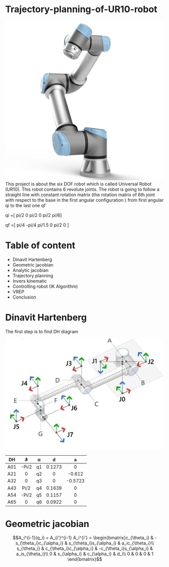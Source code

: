 # Trajectory-planning-of-UR10-robot
<img src="https://github.com/9630613/Trajectory-planning-of-UR10-robot/blob/main/Images/UR10.png" width= "500"> 
This project is about the six DOF robot which is called Universal Robot (UR10). This robot contains 6 revolute joints. The robot is going to follow a straight line with constant rotation matrix (the rotation matrix of 6th joint with respect to the base in the first angular configuration ) from first angular qi to the last one qf

qi =[ pi/2       0          pi/2       0        pi/2   pi/6] 

qf  =[ pi/4   -pi/4      pi/1.5      0       pi/2     0   ] 
# Table of content
- Dinavit Hartenberg                                                                                                                          
- Geometric jacobian                                                                                                                         
- Analytic jacobian                                                                                                                           
- Trajectory planning                                                                                                                         
- Invers kinematic                                                                                                                             
- Controlling robot (IK Algorithm)                                                                                                
- VREP                                                                                                                                            
- Conclusion
# Dinavit Hartenberg
The first step is to find DH diagram

<img src="https://github.com/9630613/Trajectory-planning-of-UR10-robot/blob/main/Images/DH.jpg" width= "500"> 


| **DH**       |**ϑ**    |**α**   | **d**      | **a**    |
| -------- |:------:|:-----:|:------:| :-----:|
| A01      |-Pi/2   | q1    |0.1273  |0      |
| A21      | 0      | q2    |0       |-0.612 |
| A32      | 0      | q3    |0       |-0.5723|
| A43      | Pi/2   | q4    |0.1639  |0      |
| A54      | -Pi/2  | q5    |0.1157  |0      |
| A65      | 0      | q6    |0.0922  |0      |

# Geometric jacobian

 $$A_i^{i-1}(q_i) = A_{i'}^{i-1} A_i^{i'} = \begin{bmatrix}c_{\theta_i} & -s_{\theta_i}c_{\alpha_i} & s_{\theta_i}s_{\alpha_i} & a_ic_{\theta_i}\\
s_{\theta_i} & c_{\theta_i}c_{\alpha_i} & -c_{\theta_i}s_{\alpha_i} & a_is_{\theta_i}\\
0 & s_{\alpha_i} & c_{\alpha_i} & d_i\\
0 & 0 & 0 & 1
\end{bmatrix}$$


